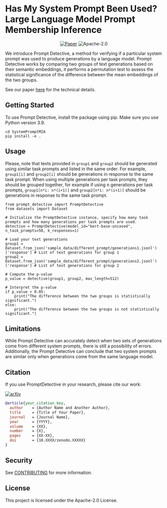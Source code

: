 # Has My System Prompt Been Used? Large Language Model Prompt Membership Inference

<p align="center">
    <a href="https://arxiv.org/pdf/2406.07320"><img src="https://img.shields.io/badge/paper-arXiv-red" alt="Paper"></a>
        <img src="https://img.shields.io/github/license/amazon-science/ssepy" alt="Apache-2.0">
</p>

We introduce Prompt Detective, a method for verifying if a particular system prompt was used to produce generations by a language model.
Prompt Detective works by comparing two groups of text generations based on their semantic embeddings, it performs a permutation 
test to assess the statistical significance of the difference between the mean embeddings of the two groups.

See our paper [here](https://arxiv.org/pdf/2406.07320) for the technical details.

## Getting Started
To use Prompt Detective, install the package using pip. Make sure you use Python version 3.9.


```
cd SystemPromptMIA
pip install -e .
```

## Usage

Please, note that texts provided in ```group1``` and ```group2``` should be generated using similar task prompts 
and listed in the same order. For example, ```group1[i]``` and ```group2[i]``` should be generations in response to the same task prompt.
When using multiple generations per task prompts, they should be grouped together, for example if using n generations per task prompts, 
```group1[n*i: n*(i+1)]``` and ```group2[n*i: n*(i+1)]``` should be generations in response to the same task prompt.

```
from prompt_detective import PromptDetective
from datasets import Dataset

# Initialize the PromptDetective instance, specify how many task prompts and how many generations per task prompts are used.
detective = PromptDetective(model_id="bert-base-uncased", n_task_prompts=50, k_responses=1)

# Load your text generations
group1 = Dataset.from_json('sample_data/different_prompt/generations1.jsonl')['response'] # List of text generations for group 1
group2 = Dataset.from_json('sample_data/different_prompt/generations2.jsonl')['response'] # List of text generations for group 2

# Compute the p-value
p_value = detective(group1, group2, max_length=512)

# Interpret the p-value
if p_value < 0.05:
    print("The difference between the two groups is statistically significant.")
else:
    print("The difference between the two groups is not statistically significant.")

```

## Limitations

While Prompt Detective can accurately detect when two sets of generations come from different system prompts, there is
still a possibility of errors. Additionally, the Prompt Detective can conclude that two system prompts are similar only
when generations come from the same language model.

## Citation

If you use PromptDetective in your research, please cite our work:

[![arXiv](https://img.shields.io/badge/arXiv-XXXX.XXXXX-b31b1b.svg)](https://arxiv.org/abs/XXXX.XXXXX)   

```bibtex
@article{your_citation_key,
  author    = {Author Name and Another Author},
  title     = {Title of Your Paper},
  journal   = {Journal Name},
  year      = {YYYY},
  volume    = {XX},
  number    = {X},
  pages     = {XX-XX},
  doi       = {10.XXXX/zenodo.XXXXX}
}
```

## Security

See [CONTRIBUTING](CONTRIBUTING.md#security-issue-notifications) for more information.

## License

This project is licensed under the Apache-2.0 License.




